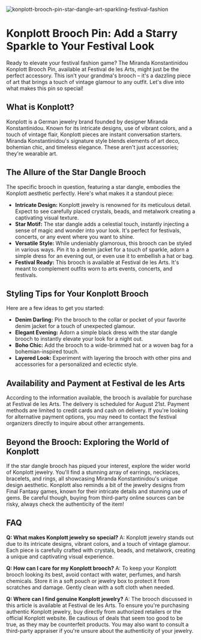 ![konplott-brooch-pin-star-dangle-art-sparkling-festival-fashion](https://images.pexels.com/photos/15613452/pexels-photo-15613452.jpeg?auto=compress&cs=tinysrgb&fit=crop&h=627&w=1200)

# Konplott Brooch Pin: Add a Starry Sparkle to Your Festival Look

Ready to elevate your festival fashion game? The Miranda Konstantinidou Konplott Brooch Pin, available at Festival de les Arts, might just be the perfect accessory. This isn't your grandma's brooch – it's a dazzling piece of art that brings a touch of vintage glamour to any outfit. Let's dive into what makes this pin so special!

## What is Konplott?

Konplott is a German jewelry brand founded by designer Miranda Konstantinidou. Known for its intricate designs, use of vibrant colors, and a touch of vintage flair, Konplott pieces are instant conversation starters. Miranda Konstantinidou's signature style blends elements of art deco, bohemian chic, and timeless elegance. These aren't just accessories; they're wearable art.

## The Allure of the Star Dangle Brooch

The specific brooch in question, featuring a star dangle, embodies the Konplott aesthetic perfectly. Here's what makes it a standout piece:

*   **Intricate Design:** Konplott jewelry is renowned for its meticulous detail. Expect to see carefully placed crystals, beads, and metalwork creating a captivating visual texture.
*   **Star Motif:** The star dangle adds a celestial touch, instantly injecting a sense of magic and wonder into your look. It's perfect for festivals, concerts, or any event where you want to shine.
*   **Versatile Style:** While undeniably glamorous, this brooch can be styled in various ways. Pin it to a denim jacket for a touch of sparkle, adorn a simple dress for an evening out, or even use it to embellish a hat or bag.
*   **Festival Ready:** This brooch is available at Festival de les Arts. It's meant to complement outfits worn to arts events, concerts, and festivals. 

## Styling Tips for Your Konplott Brooch

Here are a few ideas to get you started:

*   **Denim Darling:** Pin the brooch to the collar or pocket of your favorite denim jacket for a touch of unexpected glamour.
*   **Elegant Evening:** Adorn a simple black dress with the star dangle brooch to instantly elevate your look for a night out.
*   **Boho Chic:** Add the brooch to a wide-brimmed hat or a woven bag for a bohemian-inspired touch.
*   **Layered Look:** Experiment with layering the brooch with other pins and accessories for a personalized and eclectic style.

## Availability and Payment at Festival de les Arts

According to the information available, the brooch is available for purchase at Festival de les Arts. The delivery is scheduled for August 21st. Payment methods are limited to credit cards and cash on delivery. If you're looking for alternative payment options, you may need to contact the festival organizers directly to inquire about other arrangements.

## Beyond the Brooch: Exploring the World of Konplott

If the star dangle brooch has piqued your interest, explore the wider world of Konplott jewelry. You'll find a stunning array of earrings, necklaces, bracelets, and rings, all showcasing Miranda Konstantinidou's unique design aesthetic. Konplott also reminds a bit of the jewelry designs from Final Fantasy games, known for their intricate details and stunning use of gems. Be careful though, buying from third-party online sources can be risky, always check the authenticity of the item!

## FAQ

**Q: What makes Konplott jewelry so special?**
A: Konplott jewelry stands out due to its intricate designs, vibrant colors, and a touch of vintage glamour. Each piece is carefully crafted with crystals, beads, and metalwork, creating a unique and captivating visual experience.

**Q: How can I care for my Konplott brooch?**
A: To keep your Konplott brooch looking its best, avoid contact with water, perfumes, and harsh chemicals. Store it in a soft pouch or jewelry box to protect it from scratches and damage. Gently clean with a soft cloth when needed.

**Q: Where can I find genuine Konplott jewelry?**
A: The brooch discussed in this article is available at Festival de les Arts. To ensure you're purchasing authentic Konplott jewelry, buy directly from authorized retailers or the official Konplott website. Be cautious of deals that seem too good to be true, as they may be counterfeit products. You may also want to consult a third-party appraiser if you're unsure about the authenticity of your jewelry.
